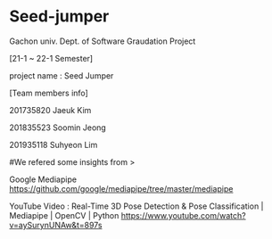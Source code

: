 # Seed-jumper
Gachon univ. Dept. of Software Graudation Project


[21-1 ~  22-1 Semester]

project name : Seed Jumper


[Team members info]

201735820 Jaeuk Kim

201835523 Soomin Jeong

201935118 Suhyeon Lim



#We refered some insights from >

Google Mediapipe
https://github.com/google/mediapipe/tree/master/mediapipe

YouTube Video : Real-Time 3D Pose Detection & Pose Classification | Mediapipe | OpenCV | Python
https://www.youtube.com/watch?v=aySurynUNAw&t=897s
